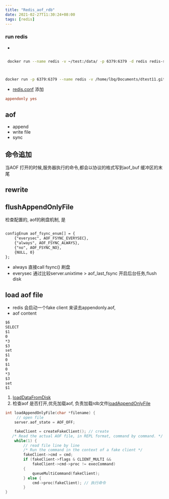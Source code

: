 ```yaml
---
title: "Redis_aof_rdb"
date: 2021-02-27T11:30:24+08:00
tags: [redis]
---
```

### run redis

- 
```sh

 docker run --name redis -v ~/test:/data/ -p 6379:6379 -d redis redis-server --appendonly yes



docker run -p 6379:6379 --name redis -v /home/lbq/Documents/dtest11.github.io/content/redis/redis.conf:/usr/local/etc/redis/redis.conf -v /home/lbq/Documents/dtest11.github.io/data:/data -d redis


```
- [redis.conf](https://redis.io/topics/persistence) 添加
```conf
appendonly yes
```

## aof 
- append
- write file
- sync

## 命令追加
当AOF 打开的时候,服务器执行的命令,都会以协议的格式写到aof_buf 缓冲区的末尾

## rewrite


## flushAppendOnlyFile 
检查配置的, aof的刷盘机制, 是
```txt

configEnum aof_fsync_enum[] = {
    {"everysec", AOF_FSYNC_EVERYSEC},
    {"always", AOF_FSYNC_ALWAYS},
    {"no", AOF_FSYNC_NO},
    {NULL, 0}
};
```
- always 直接call fsync() 刷盘
- everysec 通过比较server.unixtime > aof_last_fsync   开启后台任务,flush disk


## load aof file
- redis 会启动一个fake client 来读去appendonly.aof, 
- aof content 
```txt
$6
SELECT
$1
0
*3
$3
set
$1
0
$1
0
*3
$3
set
$1
```

1. [loadDataFromDisk](https://github.com/redis/redis/blob/fd052d2a86b1a9ace29abf2868785f0b4621b715/src/server.c#L5719)
2. 检查aof 是否打开,优先加载aof, 负责加载rdb文件[loadAppendOnlyFile](https://github.com/redis/redis/blob/fd052d2a86b1a9ace29abf2868785f0b4621b715/src/aof.c#L739) 

```c
int loadAppendOnlyFile(char *filename) {
     // open file
    server.aof_state = AOF_OFF;

    fakeClient = createFakeClient(); // create 
   /* Read the actual AOF file, in REPL format, command by command. */
    while(1) {
        // read file line by line
        /* Run the command in the context of a fake client */
        fakeClient->cmd = cmd;
        if (fakeClient->flags & CLIENT_MULTI &&
            fakeClient->cmd->proc != execCommand)
        {
            queueMultiCommand(fakeClient);
        } else {
            cmd->proc(fakeClient); // 执行命令
        }
}
```